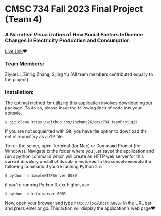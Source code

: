 # CMSC 734 Fall 2023 Final Project (Team 4)
### A Narrative Visualization of How Social Factors Influence Changes in Electricity Production and Consumption


[Live Link](https://znzhang26.github.io/cmsc734_teamProj/)❤️


### Team Members:
Ziyue Li, Zining Zhang, Sijing Yu (All team members contributed equally to the project).
 

### Installation: 
The optimal method for utilizing this application involves downloading our package. To do so, please input the following lines of code into your console.
```bash
$ git clone https://github.com/znzhang26/cmsc734_teamProj.git
```
If you are not acquainted with Git, you have the option to download the entire repository as a ZIP file.

To run the server, open Terminal (for Mac) or Command Prompt (for Windows). Navigate to the folder where you just saved the application and run a python command which will create an HTTP web server for this current directory and all of its sub-directories. 
In the console execute the following command if you're running Python 2.x:
```bash
$ python -m SimpleHTTPServer 8080
```
if you're running Python 3.x or higher, use
```bash
$ python -m http.server 8080
```

Now, open your browser and type ``` http://localhost:8080/ ``` in the URL bar and press enter or go. This action will display the application's web page❤️.
